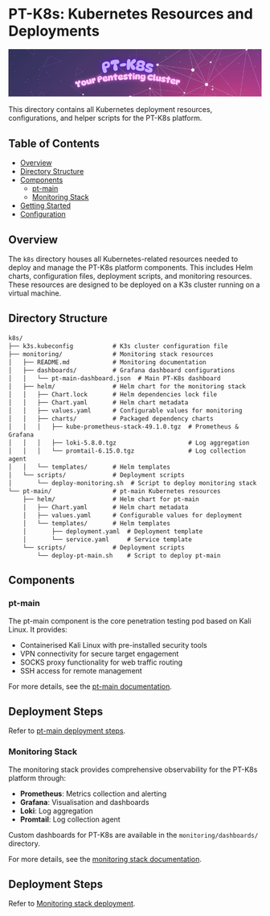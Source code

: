 # PT-K8s: Kubernetes Resources and Deployments

![Kubernetes Resources](../setup-docs/images/pt-k8s-overview.png)

This directory contains all Kubernetes deployment resources, configurations, and helper scripts for the PT-K8s platform.

## Table of Contents
- [Overview](#overview)
- [Directory Structure](#directory-structure)
- [Components](#components)
  - [pt-main](#pt-main)
  - [Monitoring Stack](#monitoring-stack)
- [Getting Started](#getting-started)
- [Configuration](#configuration)

## Overview

The `k8s` directory houses all Kubernetes-related resources needed to deploy and manage the PT-K8s platform components. This includes Helm charts, configuration files, deployment scripts, and monitoring resources. These resources are designed to be deployed on a K3s cluster running on a virtual machine.

## Directory Structure

```
k8s/
├── k3s.kubeconfig           # K3s cluster configuration file
├── monitoring/              # Monitoring stack resources
│   ├── README.md            # Monitoring documentation
│   ├── dashboards/          # Grafana dashboard configurations
│   │   └── pt-main-dashboard.json  # Main PT-K8s dashboard
│   ├── helm/                # Helm chart for the monitoring stack
│   │   ├── Chart.lock       # Helm dependencies lock file
│   │   ├── Chart.yaml       # Helm chart metadata
│   │   ├── values.yaml      # Configurable values for monitoring
│   │   ├── charts/          # Packaged dependency charts
│   │   │   ├── kube-prometheus-stack-49.1.0.tgz  # Prometheus & Grafana
│   │   │   ├── loki-5.8.0.tgz                    # Log aggregation
│   │   │   └── promtail-6.15.0.tgz               # Log collection agent
│   │   └── templates/       # Helm templates
│   └── scripts/             # Deployment scripts
│       └── deploy-monitoring.sh  # Script to deploy monitoring stack
└── pt-main/                 # pt-main Kubernetes resources
    ├── helm/                # Helm chart for pt-main
    │   ├── Chart.yaml       # Helm chart metadata
    │   ├── values.yaml      # Configurable values for deployment
    │   └── templates/       # Helm templates
    │       ├── deployment.yaml  # Deployment template
    │       └── service.yaml     # Service template
    └── scripts/             # Deployment scripts
        └── deploy-pt-main.sh    # Script to deploy pt-main
```

## Components

### pt-main

The pt-main component is the core penetration testing pod based on Kali Linux. It provides:

- Containerised Kali Linux with pre-installed security tools
- VPN connectivity for secure target engagement
- SOCKS proxy functionality for web traffic routing
- SSH access for remote management

For more details, see the [pt-main documentation](../pt-main/README.md).

## Deployment Steps

Refer to [pt-main deployment steps](../setup-docs/pt-main-deployment.md).

### Monitoring Stack

The monitoring stack provides comprehensive observability for the PT-K8s platform through:

- **Prometheus**: Metrics collection and alerting
- **Grafana**: Visualisation and dashboards
- **Loki**: Log aggregation
- **Promtail**: Log collection agent

Custom dashboards for PT-K8s are available in the `monitoring/dashboards/` directory.

For more details, see the [monitoring stack documentation](../k8s/monitoring/README.md).

## Deployment Steps

Refer to [Monitoring stack deployment](../setup-docs/monitoring-stack-deployment.md).
